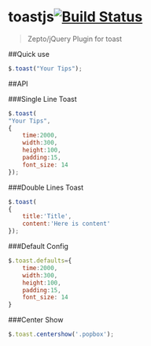 toastjs[![Build Status](https://travis-ci.org/devWayne/toast.js.svg?branch=master)](https://travis-ci.org/devWayne/toast.js)
============
> Zepto/jQuery Plugin for toast

##Quick use

```javascript  
$.toast("Your Tips");
```
##API

###Single Line Toast
```javascript  
$.toast(
"Your Tips",
{
	time:2000,
	width:300,
	height:100,
	padding:15,
	font_size: 14
});
``` 

###Double Lines Toast
```javascript  
$.toast(
{
	title:'Title',
	content:'Here is content'
});
```

###Default Config
```javascript  
$.toast.defaults={
	time:2000,
	width:300,
	height:100,
	padding:15,
	font_size: 14
}
```

###Center Show
```javascript 
$.toast.centershow('.popbox');
```
